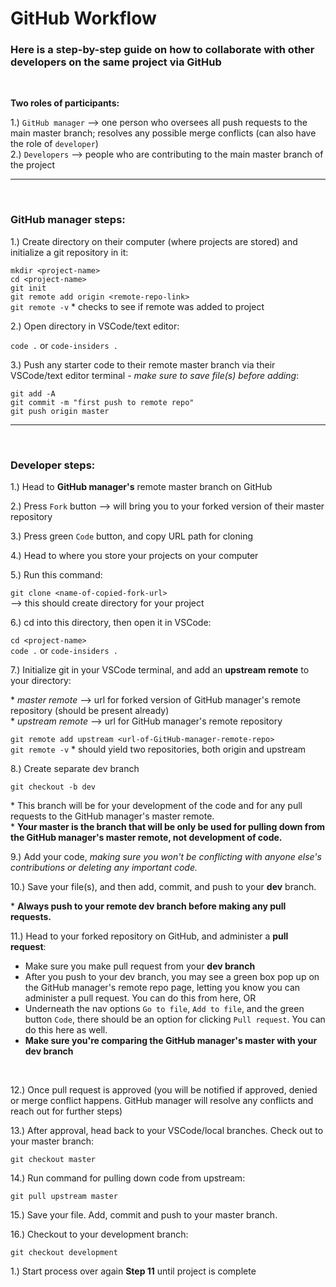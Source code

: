 # GitHub Workflow

### Here is a step-by-step guide on how to collaborate with other developers on the same project via GitHub

<br>

**Two roles of participants:**

1.) `GitHub manager` --> one person who oversees all push requests to the main master branch; resolves any possible merge conflicts (can also have the role of `developer`)  
2.) `Developers` --> people who are contributing to the main master branch of the project

---

<br>

### **GitHub manager** steps:

1.) Create directory on their computer (where projects are stored) and initialize a git repository in it:

`mkdir <project-name>`  
`cd <project-name>`  
`git init`  
`git remote add origin <remote-repo-link>`  
`git remote -v` \* checks to see if remote was added to project

2.) Open directory in VSCode/text editor:

`code .` or `code-insiders .`

3.) Push any starter code to their remote master branch via their VSCode/text editor terminal - _make sure to save file(s) before adding_:

`git add -A`  
`git commit -m "first push to remote repo"`  
`git push origin master`

---

<br>

### **Developer** steps:

1.) Head to **GitHub manager's** remote master branch on GitHub

2.) Press `Fork` button --> will bring you to your forked version of their master repository

3.) Press green `Code` button, and copy URL path for cloning

4.) Head to where you store your projects on your computer

5.) Run this command:

`git clone <name-of-copied-fork-url>`  
--> this should create directory for your project

6.) cd into this directory, then open it in VSCode:

`cd <project-name>`  
`code .` or `code-insiders .`

7.) Initialize git in your VSCode terminal, and add an **upstream remote** to your directory:

\* _master remote_ --> url for forked version of GitHub manager's remote repository (should be present already)  
\* _upstream remote_ --> url for GitHub manager's remote repository

`git remote add upstream <url-of-GitHub-manager-remote-repo>`  
`git remote -v` \* should yield two repositories, both origin and upstream

8.) Create separate dev branch

`git checkout -b dev`

\* This branch will be for your development of the code and for any pull requests to the GitHub manager's master remote.  
\* **Your master is the branch that will be only be used for pulling down from the GitHub manager's master remote, not development of code.**

9.) Add your code, _making sure you won't be conflicting with anyone else's contributions or deleting any important code._

10.) Save your file(s), and then add, commit, and push to your **dev** branch.

\* **Always push to your remote dev branch before making any pull requests.**

11.) Head to your forked repository on GitHub, and administer a **pull request**:

- Make sure you make pull request from your **dev branch**
- After you push to your dev branch, you may see a green box pop up on the GitHub manager's remote repo page, letting you know you can administer a pull request. You can do this from here, OR
- Underneath the nav options `Go to file`, `Add to file`, and the green button `Code`, there should be an option for clicking `Pull request`. You can do this here as well.
- **Make sure you're comparing the GitHub manager's master with your dev branch**

<br>

12.) Once pull request is approved (you will be notified if approved, denied or merge conflict happens. GitHub manager will resolve any conflicts and reach out for further steps)

13.) After approval, head back to your VSCode/local branches. Check out to your master branch:

`git checkout master`

14.) Run command for pulling down code from upstream:

`git pull upstream master`

15.) Save your file. Add, commit and push to your master branch.

16.) Checkout to your development branch:

`git checkout development`

1.) Start process over again **Step 11** until project is complete
